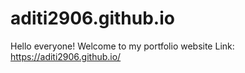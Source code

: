 # aditi2906.github.io
Hello everyone!
Welcome to my portfolio website
 Link: https://aditi2906.github.io/
